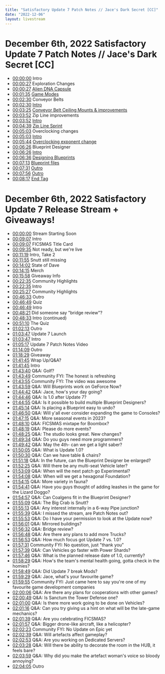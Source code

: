 ```yaml
---
title: "Satisfactory Update 7 Patch Notes // Jace's Dark Secret [CC]"
date: "2022-12-06"
layout: livestream
---
```

# December 6th, 2022 Satisfactory Update 7 Patch Notes // Jace's Dark Secret [CC]
* [00:00:00](https://youtu.be/ST6V-a4u8Qs?t=0) Intro
* [00:00:27](https://youtu.be/ST6V-a4u8Qs?t=27) Exploration Changes
* [00:00:27](https://youtu.be/ST6V-a4u8Qs?t=27) [Alien DNA Capsule](./transcriptions/yt-ST6V-a4u8Qs,27.2772505787037,95.0449520164373.md)
* [00:01:35](https://youtu.be/ST6V-a4u8Qs?t=95) [Game Modes](./transcriptions/yt-ST6V-a4u8Qs,95.06163535012458,150.35020318977232.md)
* [00:02:30](https://youtu.be/ST6V-a4u8Qs?t=150) Conveyor Belts
* [00:02:30](https://youtu.be/ST6V-a4u8Qs?t=150) [Intro](./transcriptions/yt-ST6V-a4u8Qs,150.3668865234596,205.23837102092534.md)
* [00:03:25](https://youtu.be/ST6V-a4u8Qs?t=205) [Conveyor Belt Ceiling Mounts & improvements](./transcriptions/yt-ST6V-a4u8Qs,205.2550543546126,232.03180492269792.md)
* [00:03:52](https://youtu.be/ST6V-a4u8Qs?t=232) Zip Line improvements
* [00:03:52](https://youtu.be/ST6V-a4u8Qs?t=232) [Intro](./transcriptions/yt-ST6V-a4u8Qs,232.04848825638518,279.8128726030694.md)
* [00:04:39](https://youtu.be/ST6V-a4u8Qs?t=279) [Zip Line Sprint](./transcriptions/yt-ST6V-a4u8Qs,279.82955593675666,303.28632310107315.md)
* [00:05:03](https://youtu.be/ST6V-a4u8Qs?t=303) Overclocking changes
* [00:05:03](https://youtu.be/ST6V-a4u8Qs?t=303) [Intro](./transcriptions/yt-ST6V-a4u8Qs,303.30300643476045,344.87787398346353.md)
* [00:05:44](https://youtu.be/ST6V-a4u8Qs?t=344) [Overclocking exponent change](./transcriptions/yt-ST6V-a4u8Qs,344.8945573171508,386.41937486479213.md)
* [00:06:26](https://youtu.be/ST6V-a4u8Qs?t=386) Blueprint Designer
* [00:06:26](https://youtu.be/ST6V-a4u8Qs?t=386) [Intro](./transcriptions/yt-ST6V-a4u8Qs,386.43605819847943,396.81309175196793.md)
* [00:06:36](https://youtu.be/ST6V-a4u8Qs?t=396) [Designing Blueprints](./transcriptions/yt-ST6V-a4u8Qs,396.82977508565517,433.16607585655225.md)
* [00:07:13](https://youtu.be/ST6V-a4u8Qs?t=433) [Blueprint files](./transcriptions/yt-ST6V-a4u8Qs,433.1827591902395,451.5511095799354.md)
* [00:07:31](https://youtu.be/ST6V-a4u8Qs?t=451) [Outro](./transcriptions/yt-ST6V-a4u8Qs,451.56779291362267,476.775611.md)
* [00:07:56](https://youtu.be/ST6V-a4u8Qs?t=476) [Outro](./transcriptions/yt-ST6V-a4u8Qs,476.79299344879087,497.18002721464774.md)
* [00:08:17](https://youtu.be/ST6V-a4u8Qs?t=497) [End Tag](./transcriptions/yt-ST6V-a4u8Qs,497.18002721464774.md)

# December 6th, 2022 Satisfactory Update 7 Release Stream + Giveaways!
* [00:00:00](https://youtu.be/fVCw51TOHeA?t=0) Stream Starting Soon
* [00:09:07](https://youtu.be/fVCw51TOHeA?t=547) Intro
* [00:09:07](https://youtu.be/fVCw51TOHeA?t=547) FICSMAS Title Card
* [00:09:35](https://youtu.be/fVCw51TOHeA?t=575) Not ready, but we're live
* [00:11:19](https://youtu.be/fVCw51TOHeA?t=679) Intro, Take 2
* [00:11:55](https://youtu.be/fVCw51TOHeA?t=715) Snutt still missing
* [00:14:02](https://youtu.be/fVCw51TOHeA?t=842) State of Dave
* [00:14:15](https://youtu.be/fVCw51TOHeA?t=855) Merch
* [00:15:58](https://youtu.be/fVCw51TOHeA?t=958) Giveaway Info
* [00:22:35](https://youtu.be/fVCw51TOHeA?t=1355) Community Highlights
* [00:22:35](https://youtu.be/fVCw51TOHeA?t=1355) Intro
* [00:25:27](https://youtu.be/fVCw51TOHeA?t=1527) Community Highlights
* [00:46:33](https://youtu.be/fVCw51TOHeA?t=2793) Outro
* [00:46:49](https://youtu.be/fVCw51TOHeA?t=2809) Quiz
* [00:46:49](https://youtu.be/fVCw51TOHeA?t=2809) Intro
* [00:48:21](https://youtu.be/fVCw51TOHeA?t=2901) Did someone say "bridge review"?
* [00:48:33](https://youtu.be/fVCw51TOHeA?t=2913) Intro (continued)
* [00:51:10](https://youtu.be/fVCw51TOHeA?t=3070) The Quiz
* [01:02:13](https://youtu.be/fVCw51TOHeA?t=3733) Outro
* [01:03:47](https://youtu.be/fVCw51TOHeA?t=3827) Update 7 Launch
* [01:03:47](https://youtu.be/fVCw51TOHeA?t=3827) Intro
* [01:05:17](https://youtu.be/fVCw51TOHeA?t=3917) Update 7 Patch Notes Video
* [01:14:09](https://youtu.be/fVCw51TOHeA?t=4449) Outro
* [01:18:29](https://youtu.be/fVCw51TOHeA?t=4709) Giveaway
* [01:41:45](https://youtu.be/fVCw51TOHeA?t=6105) Wrap Up/Q&A?
* [01:41:45](https://youtu.be/fVCw51TOHeA?t=6105) Intro
* [01:43:40](https://youtu.be/fVCw51TOHeA?t=6220) Q&A: Golf?
* [01:43:49](https://youtu.be/fVCw51TOHeA?t=6229) Community FYI: The honest is refreshing
* [01:43:55](https://youtu.be/fVCw51TOHeA?t=6235) Community FYI: The video was awesome
* [01:43:59](https://youtu.be/fVCw51TOHeA?t=6239) Q&A: Will Blueprints work on GeForce Now?
* [01:44:42](https://youtu.be/fVCw51TOHeA?t=6282) Q&A: Jace, how's your day going?
* [01:44:46](https://youtu.be/fVCw51TOHeA?t=6286) Q&A: Is 1.0 after Update 7?
* [01:44:55](https://youtu.be/fVCw51TOHeA?t=6295) Q&A: Is it possible to build multiple Blueprint Designers?
* [01:45:14](https://youtu.be/fVCw51TOHeA?t=6314) Q&A: Is placing a Blueprint easy to undo?
* [01:46:50](https://youtu.be/fVCw51TOHeA?t=6410) Q&A: Will y'all ever consider expanding the game to Consoles?
* [01:47:15](https://youtu.be/fVCw51TOHeA?t=6435) Q&A: More seasonal events in 2023?
* [01:48:10](https://youtu.be/fVCw51TOHeA?t=6490) Q&A: FICSMAS mixtape for Boombox?
* [01:48:19](https://youtu.be/fVCw51TOHeA?t=6499) Q&A: Please do more events?
* [01:48:25](https://youtu.be/fVCw51TOHeA?t=6505) Q&A: The studio looks great. New changes?
* [01:49:34](https://youtu.be/fVCw51TOHeA?t=6574) Q&A: Do you guys need more programmers?
* [01:49:42](https://youtu.be/fVCw51TOHeA?t=6582) Q&A: May the 4th- can we get a light saber?
* [01:50:05](https://youtu.be/fVCw51TOHeA?t=6605) Q&A: What is Update 1.0?
* [01:50:30](https://youtu.be/fVCw51TOHeA?t=6630) Q&A: Can we have table & chairs?
* [01:51:18](https://youtu.be/fVCw51TOHeA?t=6678) Q&A: In the future, can the Blueprint Designer be enlarged?
* [01:52:25](https://youtu.be/fVCw51TOHeA?t=6745) Q&A: Will there be any multi-seat Vehicle later?
* [01:53:09](https://youtu.be/fVCw51TOHeA?t=6789) Q&A: When will the next patch go Experimental?
* [01:54:08](https://youtu.be/fVCw51TOHeA?t=6848) Q&A: When will we get a hexagonal Foundation?
* [01:54:15](https://youtu.be/fVCw51TOHeA?t=6855) Q&A: More variety in fauna?
* [01:54:41](https://youtu.be/fVCw51TOHeA?t=6881) Q&A: Have you guys thought of adding leashes in the game for the Lizard Doggo?
* [01:54:57](https://youtu.be/fVCw51TOHeA?t=6897) Q&A: Can Coalgens fit in the Blueprint Designer?
* [01:55:09](https://youtu.be/fVCw51TOHeA?t=6909) Q&A: The Big Crab is Snutt?
* [01:55:13](https://youtu.be/fVCw51TOHeA?t=6913) Q&A: Any interest internally in a 6-way Pipe junction?
* [01:55:39](https://youtu.be/fVCw51TOHeA?t=6939) Q&A: I missed the stream, are Patch Notes out?
* [01:55:53](https://youtu.be/fVCw51TOHeA?t=6953) Q&A: Do I have your permission to look at the Update now?
* [01:56:01](https://youtu.be/fVCw51TOHeA?t=6961) Q&A: Mirrored buildings?
* [01:56:32](https://youtu.be/fVCw51TOHeA?t=6992) Q&A: Bridge review?
* [01:56:48](https://youtu.be/fVCw51TOHeA?t=7008) Q&A: Are there any plans to add more Trucks?
* [01:56:53](https://youtu.be/fVCw51TOHeA?t=7013) Q&A: How much focus got Update 7 vs. 1.0?
* [01:57:31](https://youtu.be/fVCw51TOHeA?t=7051) Community FYI: No question, just "thank you"
* [01:57:39](https://youtu.be/fVCw51TOHeA?t=7059) Q&A: Can Vehicles go faster with Power Shards?
* [01:57:46](https://youtu.be/fVCw51TOHeA?t=7066) Q&A: What is the planned release date of 1.0, currently?
* [01:58:29](https://youtu.be/fVCw51TOHeA?t=7109) Q&A: How's the team's mental health going, gotta check in the homies?
* [01:58:49](https://youtu.be/fVCw51TOHeA?t=7129) Q&A: Did Update 7 break Mods?
* [01:59:29](https://youtu.be/fVCw51TOHeA?t=7169) Q&A: Jace, what's your favourite game?
* [01:59:55](https://youtu.be/fVCw51TOHeA?t=7195) Community FYI: Just came here to say you're one of my favourite game development companies
* [02:00:06](https://youtu.be/fVCw51TOHeA?t=7206) Q&A: Are there any plans for cooperations with other games?
* [02:00:49](https://youtu.be/fVCw51TOHeA?t=7249) Q&A: Is Sanctum the Tower Defense one?
* [02:01:00](https://youtu.be/fVCw51TOHeA?t=7260) Q&A: Is there more work going to be done on Vehicles?
* [02:01:16](https://youtu.be/fVCw51TOHeA?t=7276) Q&A: Can you try giving us a hint on what will be the late-game mechanics?
* [02:01:39](https://youtu.be/fVCw51TOHeA?t=7299) Q&A: Are you celebrating FICSMAS?
* [02:01:57](https://youtu.be/fVCw51TOHeA?t=7317) Q&A: Bigger drone-like aircraft, like a helicopter?
* [02:02:23](https://youtu.be/fVCw51TOHeA?t=7343) Community FYI: No Update on Epic yet
* [02:02:39](https://youtu.be/fVCw51TOHeA?t=7359) Q&A: Will artefacts affect gameplay?
* [02:02:53](https://youtu.be/fVCw51TOHeA?t=7373) Q&A: Are you working on Dedicated Servers?
* [02:03:28](https://youtu.be/fVCw51TOHeA?t=7408) Q&A: Will there be ability to decorate the room in the HUB, it feels bare?
* [02:03:59](https://youtu.be/fVCw51TOHeA?t=7439) Q&A: Why did you make the artefact woman's voice so bloody annoying?
* [02:04:05](https://youtu.be/fVCw51TOHeA?t=7445) Outro

